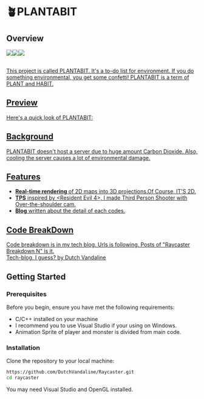 # 🪴PLANTABIT

## Overview
<a href="https://apps.apple.com/us/app/plantabit/id1600635708"><img src="https://img.shields.io/badge/App Store-0D96F6?style=for-the-badge&logo=App Store&logoColor=white"><img src="https://img.shields.io/badge/Dart-0175C2?style=for-the-badge&logo=Dart&logoColor=white"><img src="https://img.shields.io/badge/Flutter-02569B?style=for-the-badge&logo=Flutter&logoColor=white"><br/><br/>

This project is called PLANTABIT. It's a to-do list for environment. If you do something environmental, you get some confetti!
PLANTABIT is a term of PLANT and HABIT.

## Preview
Here's a quick look of PLANTABIT:


## Background
PLANTABIT doesn't host a server due to huge amount Carbon Dioxide. Also, cooling the server causes a lot of environmental damage.

## Features

- **Real-time rendering** of 2D maps into 3D projections.Of Course, IT'S 2D.
- **TPS** inspired by <Resident Evil 4>, I made Third Person Shooter with Over-the-shoulder cam.
- **Blog** written about the detail of each codes.


## Code BreakDown
Code breakdown is in my tech blog. Urls is following. Posts of "Raycaster Breakdown N" is it.<br>
[Tech-blog, I guess? by Dutch Vandaline](https://dutchvandaline.github.io/)

## Getting Started

### Prerequisites

Before you begin, ensure you have met the following requirements:

- C/C++ installed on your machine
- I recommend you to use Visual Studio if your using on Windows.
- Animation Sprite of player and monster is divided from main code.


### Installation

Clone the repository to your local machine:

```bash
https://github.com/DutchVandaline/Raycaster.git
cd raycaster
```
You may need Visual Studio and OpenGL installed.




